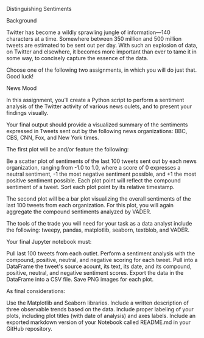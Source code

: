 Distinguishing Sentiments

Background

Twitter has become a wildly sprawling jungle of information—140 characters at a time. Somewhere between 350 million and 500 million tweets are estimated to be sent out per day. With such an explosion of data, on Twitter and elsewhere, it becomes more important than ever to tame it in some way, to concisely capture the essence of the data.

Choose one of the following two assignments, in which you will do just that. Good luck!


News Mood

In this assignment, you'll create a Python script to perform a sentiment analysis of the Twitter activity of various news oulets, and to present your findings visually.

Your final output should provide a visualized summary of the sentiments expressed in Tweets sent out by the following news organizations: BBC, CBS, CNN, Fox, and New York times.

The first plot will be and/or feature the following:


Be a scatter plot of sentiments of the last 100 tweets sent out by each news organization, ranging from -1.0 to 1.0, where a score of 0 expresses a neutral sentiment, -1 the most negative sentiment possible, and +1 the most positive sentiment possible.
Each plot point will reflect the compound sentiment of a tweet.
Sort each plot point by its relative timestamp.


The second plot will be a bar plot visualizing the overall sentiments of the last 100 tweets from each organization. For this plot, you will again aggregate the compound sentiments analyzed by VADER.

The tools of the trade you will need for your task as a data analyst include the following: tweepy, pandas, matplotlib, seaborn, textblob, and VADER.

Your final Jupyter notebook must:


Pull last 100 tweets from each outlet.
Perform a sentiment analysis with the compound, positive, neutral, and negative scoring for each tweet. 
Pull into a DataFrame the tweet's source acount, its text, its date, and its compound, positive, neutral, and negative sentiment scores.
Export the data in the DataFrame into a CSV file.
Save PNG images for each plot.


As final considerations:


Use the Matplotlib and Seaborn libraries.
Include a written description of three observable trends based on the data. 
Include proper labeling of your plots, including plot titles (with date of analysis) and axes labels.
Include an exported markdown version of your Notebook called  README.md in your GitHub repository.
